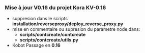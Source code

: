 ### Mise à jour **V0.16** du projet Kora **KV-0.16**

- suppresion dans le scripts **installation/reverseproxy/deploy_reverse_proxy.py**
- mise en commentaire ou supresion du parametre node dans:
  - **scripts/contcreate/contcreate**
  - **scripts/contcreate/utils.py**
- Kobot Passage en **0.16**